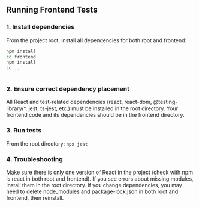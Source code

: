 ## Running Frontend Tests

### 1. Install dependencies

From the project root, install all dependencies for both root and frontend:

```bash
npm install
cd frontend
npm install
cd ..
 
 ```
 
### 2. Ensure correct dependency placement
All React and test-related dependencies (react, react-dom, @testing-library/*, jest, ts-jest, etc.) must be installed in the root directory.
Your frontend code and its dependencies should be in the frontend directory.

### 3. Run tests
From the root directory:
```npx jest```

### 4. Troubleshooting
Make sure there is only one version of React in the project (check with npm ls react in both root and frontend).
If you see errors about missing modules, install them in the root directory.
If you change dependencies, you may need to delete node_modules and package-lock.json in both root and frontend, then reinstall.
